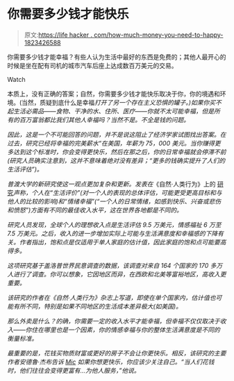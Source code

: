# 你需要多少钱才能快乐

> 原文:[https://life hacker . com/how-much-money-you-need-to-happy-1823426588](https://lifehacker.com/how-much-money-you-need-to-be-happy-1823426588)

你需要多少钱才能幸福？有些人认为生活中最好的东西是免费的；其他人最开心的时候是坐在配有司机的城市汽车后座上达成数百万美元的交易。

Watch

本质上，没有正确的答案；自然，你需要多少钱才能快乐取决于你，你的境遇和环境。(当然，质疑到底什么是幸福*打开了另一个存在主义恐惧的罐子。)如果你买不起生活必需品——食物、干净的水、住所、医疗——你就不太可能幸福，但是所有的百万富翁都比我们其他人幸福吗？当然不是。不全是钱的问题。*

*因此，这是一个不可能回答的问题，并不是说这阻止了经济学家试图找出答案。在过去，研究已经将幸福的完美薪水“在美国，年薪为 75，000 美元。当你赚得更多达到这个标准时，你会变得更快乐，然后在那之后，你的日常幸福就会停滞不前(研究人员确实注意到，这并不意味着绝对没有差异；“更多的钱确实提升了人们的生活评估”)。*

*普渡大学的新研究使这一观点更加复杂和更新。发表在*《自然·人类行为》上的 [研究](https://www.eurekalert.org/pub_releases/2018-02/pu-mob021318.php)*声称，个人在“生活评价”(对一个人的表现的总体评估，可能更受更高目标和与他人的比较的影响)和“情绪幸福”(“一个人的日常情绪，如感到快乐、兴奋或悲伤和愤怒”)方面有不同的最佳收入水平，这在世界各地都是不同的。*

*研究人员发现，全球个人的理想收入点是生活评估 9.5 万美元，情感福祉 6 万至 7.5 万美元。之后，收入的进一步增加实际上可能与生活满意度和幸福感的下降有关。作者指出，饱和点是仅适用于单人家庭的估计值，因此家庭的饱和点可能要高得多。*

*这项研究基于盖洛普世界民意调查的数据，该调查对来自 164 个国家的 170 多万人进行了调查。你可以想象，它因地区而异，在西欧和北美等富裕地区，高收入更重要。*

*该研究的作者在《自然·人类行为》杂志上写道，即使在单个国家内，估计值也可能有所不同，特别是如果不同地区的生活成本差异极大(如美国)。*

*那么外卖是什么？的确，你需要一定的收入水平才能幸福，但幸福不仅仅取决于收入——你住在哪里也是一个因素，你的情感幸福与你的整体生活满意度是不同的衡量标准。*

*最重要的是，花钱买物质财富或更好的房子不会让你更快乐。相反，该研究的主要作者安德鲁·杰布告诉 [Mic](https://mic.com/articles/187963/happy-rich-how-much-money-secrets-of-happiness-in-the-world-pay-income-earn-richer-salary-life-satisfaction-evaluation-emotion-feeling#.RsOR6SIRg) 如果你想更快乐，你应该少关注自己。“当人们花钱时，他们往往会变得更富有...为他人服务，”他说。*